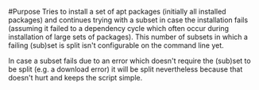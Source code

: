 #Purpose
Tries to install a set of apt packages (initially all installed packages) and
continues trying with a subset in case the installation fails (assuming it
failed to a dependency cycle which often occur during installation of large
sets of packages). This number of subsets in which a failing (sub)set is split
isn't configurable on the command line yet.

In case a subset fails due to an error which doesn't require the (sub)set to
be split (e.g. a download error) it will be split nevertheless because that
doesn't hurt and keeps the script simple.
